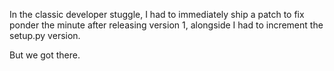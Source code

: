 In the classic developer stuggle, I had to immediately ship a patch to fix ponder the minute after releasing version 1, alongside I had to increment the setup.py version. 

But we got there.
